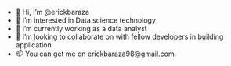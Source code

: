 - 👋 Hi, I’m @erickbaraza
- 👀 I’m interested in Data science technology
- 🌱 I’m currently working as a data analyst
- 💞️ I’m looking to collaborate on with fellow developers in building application
- 📫 You can get me on erickbaraza98@gmail.com.


